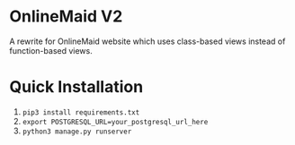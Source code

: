 # OnlineMaid V2

A rewrite for OnlineMaid website which uses class-based views instead of function-based views.

# Quick Installation

1. `pip3 install requirements.txt`
2. `export POSTGRESQL_URL=your_postgresql_url_here`
3. `python3 manage.py runserver`